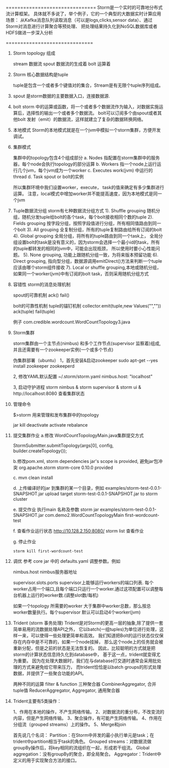 ===============================
Storm是一个实时的可靠地分布式流计算框架。
     具体就不多说了，举个例子，它的一个典型的大数据实时计算应用场景：
     从Kafka消息队列读取消息（可以是logs,clicks,sensor data）、通过Storm对消息进行计算聚合等预处理、
     把处理结果持久化到NoSQL数据库或者HDFS做进一步深入分析
	 
==============================

1. Storm topology 组成

   stream 数据流
   spout  数据流的生成着
   bolt   运算着


2. Storm 核心数据结构是tuple

   tuple是包含一个或者多个键值对的集合，Stream是有无限个tuple序列组成。

3. spout
   是storm数据的主要数据入口，连接数据源.

4. bolt
   storm 中的运算或函数，将一个或者多个数据流作为输入，对数据实施运算后，选择性的输出一个或者多个数据流。
   bolt可以订阅多个由spout或者其他bolt 发射（emit）的数据流，这样就建立了复杂的数据转换网络。

5. 本地模式
   Storm的本地模式就是在一个jvm中模拟一个storm集群，方便开发调试。

6. 集群模式

   集群中的topology包含4个组成部分
   a. Nodes   指配置在storm集群中的服务器，每个node会执行topology的部分运算
   b. Workers 指一个node上运行运行几个jvm，每个jvm成为一个worker
   c. Executes work(jvm) 中运行的thread
   d. Task   spout or bolt的实例

   所以集群环境中我们设置worker，execute， task的值来确定有多少集群进行运算。
   注意，local模式中增加worker并不能提高速度，因为本地模式是同一个jvm

7. Tuple数据流分组
   storm有七种数据流分组方式
   1). Shuffle grouping 随机分组，随机分发tuple给bolt的各个task，每个bolt接收相同个数的tuple
   2). Fields grouping 按字段分组，按照字段值进行分组，所有相同值路由到同一个bolt
   3). All grouping 全复制分组，所有的tuple复制路由给所有订阅的bolt
   4). Global grouping 全局分组，将所有的tuple路由到同一个task上，
       全局分组设置bolt的task是没有意义的，因为storm会选择一个最小id的task，所有的tuple都转发的相同的jvm中，可能会出现瓶颈，
       所以使用时要小心性能问题。
   5). None grouping, 功能上跟随机分组一致，为将来版本预留功能
   6). Direct grouping, 指向型分组，数据源调用emitDirect()方法来判断一个tuple应该由哪个storm组件接收
   7). Local or shuffle grouping,本地或随机分组，如果同一个worker(jvm)中有订阅的bolt task，否则采用随机分组方式

8. 容错性
   storm的消息处理机制

   spout的可靠机制
   ack()
   fail()

   bolt的可靠性机制
   tuple的锚钉机制
   collector.emit(tuple,new Values("",""))
   ack(tuple)
   fail(tuple)

   例子 com.credible.wordcount.WordCountTopology3.java


9. Storm集群

   storm集群由一个主节点(nimbus) 和多个工作节点(supervisor 监察着)组成,并且还需要有一个zookeeper实例(一个或多个节点)

   伪集群部署（ubuntu）
   1，首先安装&启动zookeeper
      sudo apt-get --yes install zookeeper zookeeperd

   2, 修改YAML默认配置
       ~/.storm/storm.yaml
       nimbus.host: "localhost"

   3, 启动守护进程
       storm nimbus &
       storm supervisor &
       storm ui &
   http://localhost:8080  查看集群状态


10. 管理命令

    $>storm 用来管理和发布集群中的topology

    jar
    kill
    deactivate
    activate
    rebalance

11. 提交集群作业
    a.修改 WordCountTopologyMain.java集群提交方式

    StormSubmitter.submitTopology(args[0], config, builder.createTopology());

    b.修改pom.xml, storm dependencies jar's scope is provided, 避免jar包冲突
    <dependencies>
            <dependency>
                <groupId>org.apache.storm</groupId>
                <artifactId>storm-core</artifactId>
                <version>0.10.0</version>
                <scope>provided</scope>
            </dependency>
    </dependencies>

    c. mvn clean install

    d. 上传编译好的jar 到集群的某一个目录，例如 examples/storm-test-0.0.1-SNAPSHOT.jar
         upload target storm-test-0.0.1-SNAPSHOT.jar to storm cluster

    e. 提交作业 执行main 名称及参数
        storm jar examples/storm-test-0.0.1-SNAPSHOT.jar com.demo2.WordCountTopologyMain  first-wordcount-test

    f. 查看作业运行状态
        http://10.128.2.150:8080/
        storm list 查看作业

    g. 停止作业

        storm kill first-wordcount-test

12. 调优
    参考 core jar 中的 defaults.yaml 调整参数。例如

    nimbus.host nimbus服务器地址

    supervisor.slots.ports
       supervisor上能够运行workers的端口列表.
       每个worker占用一个端口,且每个端口只运行一个worker.通过这项配置可以调整每台机器上运行的worker数.(调整slot数/每机)

    如果一个topology 所需要的worker 大于集群中worker总数，那么按总worker数量执行。每个supervisor 默认可以启动4个worker(jvm)

13. Trident (storm 事务处理)
    Trident是对Storm的更高一层的抽象,除了提供一套简单易用的流数据处理API之外，
    它以batch(一组tuples)为单位进行处理，这样一来，可以使得一些处理更简单和高效。
    我们知道把Bolt的运行状态仅仅保存在内存中是不可靠的，如果一个node挂掉，
    那么这个node上的任务就会被重新分配，但是之前的状态是无法恢复的。
    因此，比较聪明的方式就是把storm的计算状态信息持久化到database中，
    基于这一点，trident就变得尤为重要。
    因为在处理大数据时，我们在与database打交道时通常会采用批处理的方式来避免给它带来压力，
    而trident恰恰是以batch groups的形式处理数据，并提供了一些聚合功能的API。

    两种不同的运算 filter & function
    三种聚合器
    CombinerAggregator, 合并tuple值
    ReducerAggregator,
    Aggregator, 通用聚合器


14. Trident主要有5类操作：

    1、作用在本地的操作，不产生网络传输。
    2、对数据流的重分布，不改变流的内容，但是产生网络传输。
    3、聚合操作，有可能产生网络传输。
    4、作用在分组流（grouped streams）上的操作。
    5、Merge和join


    首先说几个名词：
    Partition：在Storm中并发的最小执行单元是task；在trident中partition相当于task的角色。
    Grouped streams：对数据流做groupBy操作后，将key相同的流组织在一起，形成若干组流。
    Global aggregation：没有groupBy的聚合，即全局聚合。
    Aggregator：Trident中定义的用于实现聚合方法的接口。









